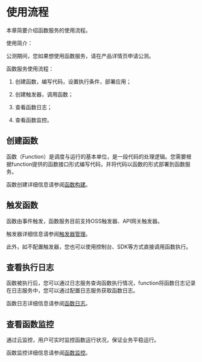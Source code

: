 # 使用流程

本章简要介绍函数服务的使用流程。

使用简介：

公测期间，您如果想使用函数服务，请在产品详情页申请公测。

函数服务使用流程：

1. 创建函数，编写代码，设置执行条件，部署应用；

2. 创建触发器，调用函数；

3. 查看函数日志；

4. 查看函数监控。

 

## 创建函数

函数（Function）是调度与运行的基本单位，是一段代码的处理逻辑。您需要根据function提供的函数接口形式编写代码，并将代码以函数的形式部署到函数服务。

函数创建详细信息请参阅[函数构建](../../Function-Service/Operation-Guide/buildfunction/function-overview.md)。

 
## 触发函数

函数由事件触发，函数服务目前支持OSS触发器、API网关触发器。

触发器详细信息请参阅[触发器管理](../../Function-Service/Operation-Guide/invokefunction/triggermanagement/triggeroverview.md)。

此外，如不配置触发器，您也可以使用控制台、SDK等方式直接调用函数执行。



## 查看执行日志

函数被执行后，您可以通过日志服务查询函数执行情况，function将函数日志记录在日志服务中，您可以通过配置日志服务获取函数日志。

函数日志详细信息请参阅[函数日志](../../Function-Service/Operation-Guide/log.md)。



## 查看函数监控

通过云监控，用户可实时监控函数运行状况，保证业务平稳运行。

函数监控详细信息请参阅[函数监控](../../Function-Service/Operation-Guide/monitor.md)。
